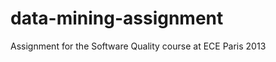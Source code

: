 data-mining-assignment
======================

Assignment for the Software Quality course at ECE Paris 2013
